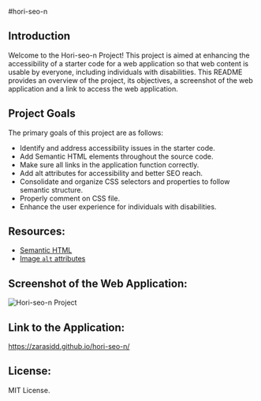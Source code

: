#hori-seo-n

## Introduction
Welcome to the Hori-seo-n Project! This project is aimed at enhancing the accessibility of a starter code for a web application so that web content is usable by everyone, including individuals with disabilities. This README provides an overview of the project, its objectives, a screenshot of the web application and a link to access the web application.

## Project Goals
The primary goals of this project are as follows:
- Identify and address accessibility issues in the starter code.
- Add Semantic HTML elements throughout the source code.
- Make sure all links in the application function correctly.
- Add alt attributes for accessibility and better SEO reach.
- Consolidate and organize CSS selectors and properties to follow semantic structure.
- Properly comment on CSS file.
- Enhance the user experience for individuals with disabilities.

## Resources:
* [Semantic HTML](https://www.w3schools.com/html/html5_semantic_elements.asp)
* [Image `alt` attributes](https://www.w3schools.com/tags/att_img_alt.asp)

## Screenshot of the Web Application:
![Hori-seo-n Project](assets/images/Hori-seo-n.png)

## Link to the Application:
https://zarasidd.github.io/hori-seo-n/

## License:
MIT License.